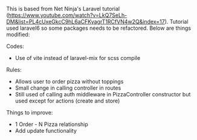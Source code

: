 This is based from Net Ninja's Laravel tutorial (https://www.youtube.com/watch?v=LkQ7SeLh-DM&list=PL4cUxeGkcC9hL6aCFKyagrT1RCfVN4w2Q&index=17). Tutorial used laravel6 so some packages needs to be refactored. Below are things modified:

Codes:
- Use of vite instead of laravel-mix for scss compile

Rules:
- Allows user to order pizza without toppings
- Small change in calling controller in routes
- Still used of calling auth middleware in PizzaController constructor but used except for actions (create and store)

Things to improve:
- 1 Order - N Pizza relationship
- Add update functionality